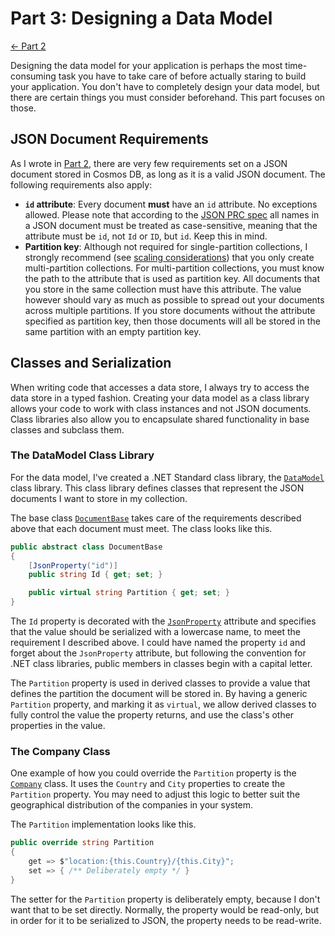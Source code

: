 # Part 3: Designing a Data Model

[<- Part 2](Part02-readme.md)

Designing the data model for your application is perhaps the most time-consuming task you have to take care of before actually staring to build your application. You don't have to completely design your data model, but there are certain things you must consider beforehand. This part focuses on those.

## JSON Document Requirements
As I wrote in [Part 2](Part02-readme.md), there are very few requirements set on a JSON document stored in Cosmos DB, as long as it is a valid JSON document. The following requirements also apply:

- **`id` attribute**: Every document **must** have an `id` attribute. No exceptions allowed. Please note that according to the [JSON PRC spec](https://jsonrpc.org/historical/json-rpc-1-1-alt.html#service-procedure-and-parameter-names) all names in a JSON document must be treated as case-sensitive, meaning that the attribute must be `id`, not `Id` or `ID`, but `id`. Keep this in mind.
- **Partition key**: Although not required for single-partition collections, I strongly recommend (see [scaling considerations](Part02-scaling.md)) that you only create multi-partition collections. For multi-partition collections, you must know the path to the attribute that is used as partition key. All documents that you store in the same collection must have this attribute. The value however should vary as much as possible to spread out your documents across multiple partitions. If you store documents without the attribute specified as partition key, then those documents will all be stored in the same partition with an empty partition key.

## Classes and Serialization
When writing code that accesses a data store, I always try to access the data store in a typed fashion. Creating your data model as a class library allows your code to work with class instances and not JSON documents. Class libraries also allow you to encapsulate shared functionality in base classes and subclass them.

### The DataModel Class Library
For the data model, I've created a .NET Standard class library, the [`DataModel`](DataModel/DataModel.csproj) class library. This class library defines classes that represent the JSON documents I want to store in my collection.

The base class [`DocumentBase`](DataModel/DocumentBase.cs) takes care of the requirements described above that each document must meet. The class looks like this.

``` C#
public abstract class DocumentBase
{
    [JsonProperty("id")]
    public string Id { get; set; }

    public virtual string Partition { get; set; }
}
```

The `Id` property is decorated with the [`JsonProperty`](https://www.newtonsoft.com/json/help/html/T_Newtonsoft_Json_JsonPropertyAttribute.htm) attribute and specifies that the value should be serialized with a lowercase name, to meet the requirement I described above. I could have named the property `id` and forget about the `JsonProperty` attribute, but following the convention for .NET class libraries, public members in classes begin with a capital letter.

The `Partition` property is used in derived classes to provide a value that defines the partition the document will be stored in. By having a generic `Partition` property, and marking it as `virtual`, we allow derived classes to fully control the value the property returns, and use the class's other properties in the value.

### The Company Class
One example of how you could override the `Partition` property is the [`Company`](DataModel/Company.cs) class. It uses the `Country` and `City` properties to create the `Partition` property. You may need to adjust this logic to better suit the geographical distribution of the companies in your system.

The `Partition` implementation looks like this.

``` C#
public override string Partition
{
    get => $"location:{this.Country}/{this.City}";
    set => { /** Deliberately empty */ }
}

```

The setter for the `Partition` property is deliberately empty, because I don't want that to be set directly. Normally, the property would be read-only, but in order for it to be serialized to JSON, the property needs to be read-write.
